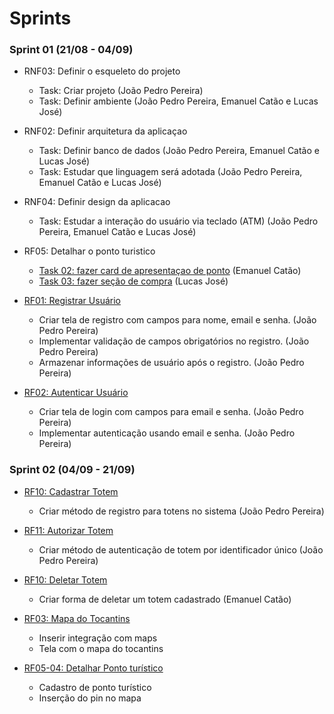 # Sprints

### Sprint 01 (21/08 - 04/09)

- RNF03: Definir o esqueleto do projeto
    - Task: Criar projeto (João Pedro Pereira)
    - Task: Definir ambiente (João Pedro Pereira, Emanuel Catão e Lucas José)

- RNF02: Definir arquitetura da aplicaçao
    - Task: Definir banco de dados (João Pedro Pereira, Emanuel Catão e Lucas José)
    - Task: Estudar que linguagem será adotada (João Pedro Pereira, Emanuel Catão e Lucas José)

- RNF04: Definir design da aplicacao
   - Task: Estudar a interação do usuário via teclado (ATM) (João Pedro Pereira, Emanuel Catão e Lucas José)

- RF05: Detalhar o ponto turistico
   - [Task 02: fazer card de apresentaçao de ponto](https://github.com/wchar-t/projeto_de_sistemas/pull/4) (Emanuel Catão)
   - [Task 03: fazer seção de compra](https://github.com/wchar-t/projeto_de_sistemas/pull/5) (Lucas José)
     
- [RF01: Registrar Usuário](https://github.com/wchar-t/projeto_de_sistemas/pull/2)
    - Criar tela de registro com campos para nome, email e senha. (João Pedro Pereira)
    - Implementar validação de campos obrigatórios no registro. (João Pedro Pereira)
    - Armazenar informações de usuário após o registro. (João Pedro Pereira)

- [RF02: Autenticar Usuário](https://github.com/wchar-t/projeto_de_sistemas/pull/3)
    - Criar tela de login com campos para email e senha. (João Pedro Pereira)
    - Implementar autenticação usando email e senha. (João Pedro Pereira)


### Sprint 02 (04/09 - 21/09)

- [RF10: Cadastrar Totem](https://github.com/wchar-t/projeto_de_sistemas/pull/6)
    - Criar método de registro para totens no sistema (João Pedro Pereira)
 
- [RF11: Autorizar Totem](https://github.com/wchar-t/projeto_de_sistemas/pull/7)
    - Criar método de autenticação de totem por identificador único (João Pedro Pereira)

- [RF10: Deletar Totem](https://github.com/wchar-t/projeto_de_sistemas/pull/9)
     - Criar forma de deletar um totem cadastrado (Emanuel Catão)

- [RF03: Mapa do Tocantins](https://github.com/wchar-t/projeto_de_sistemas/pull/8)
     - Inserir integração com maps
     - Tela com o mapa do tocantins
- [RF05-04: Detalhar Ponto turístico](https://github.com/wchar-t/projeto_de_sistemas/pull/11)
     - Cadastro de ponto turístico 
     - Inserção do pin no mapa

